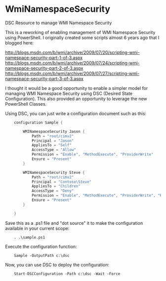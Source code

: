 # WmiNamespaceSecurity
DSC Resource to manage WMI Namespace Security

This is a reworking of enabling management of WMI Namespace Security using PowerShell.  I originally created some scripts almost 6 years ago that I blogged here:

http://blogs.msdn.com/b/wmi/archive/2009/07/20/scripting-wmi-namespace-security-part-1-of-3.aspx
http://blogs.msdn.com/b/wmi/archive/2009/07/24/scripting-wmi-namespace-security-part-2-of-3.aspx
http://blogs.msdn.com/b/wmi/archive/2009/07/27/scripting-wmi-namespace-security-part-3-of-3.aspx

I thought it would be a good opportunity to enable a simpler model for managing WMI Namespace Security using DSC (Desired State Configuration).  This also
provided an opportunity to leverage the new PowerShell Classes.

Using DSC, you can just write a configuration document such as this:

```powershell
    configuration Sample {

        WMINamespaceSecurity Jason {
            Path = "root/cimv2"
            Principal = "Jason"
            AppliesTo = "Self"
            AccessType = "Allow"
            Permission = "Enable", "MethodExecute", "ProviderWrite"
            Ensure = "Present"
        }

        WMINamespaceSecurity Steve {
            Path = "root/cimv2"
            Principal = "Contoso\Steve"
            AppliesTo = "Children"
            AccessType = "Deny"
            Permission = "Enable", "MethodExecute", "ProviderWrite", "RemoteAccess"
            Ensure = "Present"
        }

    }
```

Save this as a .ps1 file and "dot source" it to make the configuration available in your current scope:

```powershell-console
	. .\sample.ps1
```

Execute the configuration function:

```powershell-console
	Sample -OutputPath c:\dsc
```

Now, you can use DSC to deploy the configuration:

```powershell-console
	Start-DSCConfiguration -Path c:\dsc -Wait -Force
```